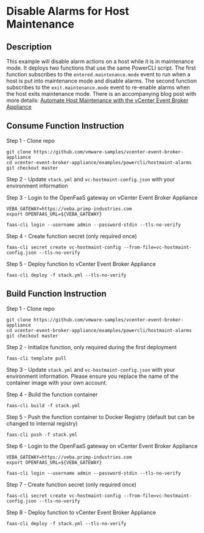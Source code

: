 # Disable Alarms for Host Maintenance

## Description

This example will disable alarm actions on a host while it is in maintenance mode.  It deploys two functions that use the same PowerCLI script.  The first function subscribes to the `entered.maintenance.mode` event to run when a host is put into maintenance mode and disable alarms.  The second function subscribes to the `exit.maintenance.mode` event to re-enable alarms when the host exits maintenance mode.  There is an accompanying blog post with more details:  [Automate Host Maintenance with the vCenter Event Broker Appliance
](https://doogleit.github.io/2019/11/automate-host-maintenance-with-the-vcenter-event-broker-appliance/)

## Consume Function Instruction

Step 1 - Clone repo

```
git clone https://github.com/vmware-samples/vcenter-event-broker-appliance
cd vcenter-event-broker-appliance/examples/powercli/hostmaint-alarms
git checkout master
```

Step 2 - Update `stack.yml` and `vc-hostmaint-config.json` with your environment information

Step 3 - Login to the OpenFaaS gateway on vCenter Event Broker Appliance

```
VEBA_GATEWAY=https://veba.primp-industries.com
export OPENFAAS_URL=${VEBA_GATEWAY}

faas-cli login --username admin --password-stdin --tls-no-verify
```

Step 4 - Create function secret (only required once)

```
faas-cli secret create vc-hostmaint-config --from-file=vc-hostmaint-config.json --tls-no-verify
```

Step 5 - Deploy function to vCenter Event Broker Appliance

```
faas-cli deploy -f stack.yml --tls-no-verify
```

## Build Function Instruction

Step 1 - Clone repo

```
git clone https://github.com/vmware-samples/vcenter-event-broker-appliance
cd vcenter-event-broker-appliance/examples/powercli/hostmaint-alarms
git checkout master
```

Step 2 - Initialize function, only required during the first deployment

```
faas-cli template pull
```

Step 3 - Update `stack.yml` and `vc-hostmaint-config.json` with your environment information. Please ensure you replace the name of the container image with your own account.

Step 4 - Build the function container

```
faas-cli build -f stack.yml
```

Step 5 - Push the function container to Docker Registry (default but can be changed to internal registry)

```
faas-cli push -f stack.yml
```

Step 6 - Login to the OpenFaaS gateway on vCenter Event Broker Appliance

```
VEBA_GATEWAY=https://veba.primp-industries.com
export OPENFAAS_URL=${VEBA_GATEWAY}

faas-cli login --username admin --password-stdin --tls-no-verify
```

Step 7 - Create function secret (only required once)

```
faas-cli secret create vc-hostmaint-config --from-file=vc-hostmaint-config.json --tls-no-verify
```

Step 8 - Deploy function to vCenter Event Broker Appliance

```
faas-cli deploy -f stack.yml --tls-no-verify
```